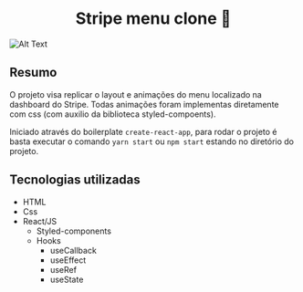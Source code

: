 <center><h1 align="center">Stripe menu clone 💸</h1></center>

![Alt Text](https://imgur.com/yvG534L.gif)

## Resumo

O projeto visa replicar o layout e animações do menu localizado na dashboard do Stripe. Todas animações foram implementas diretamente com css (com auxilio da biblioteca styled-compoents).

Iniciado através do boilerplate `create-react-app`, para rodar o projeto é basta executar o comando `yarn start` ou `npm start` estando no diretório do projeto.

## Tecnologias utilizadas
- HTML
- Css
- React/JS
	- Styled-components
	- Hooks
		- useCallback
		- useEffect
		- useRef
		- useState
